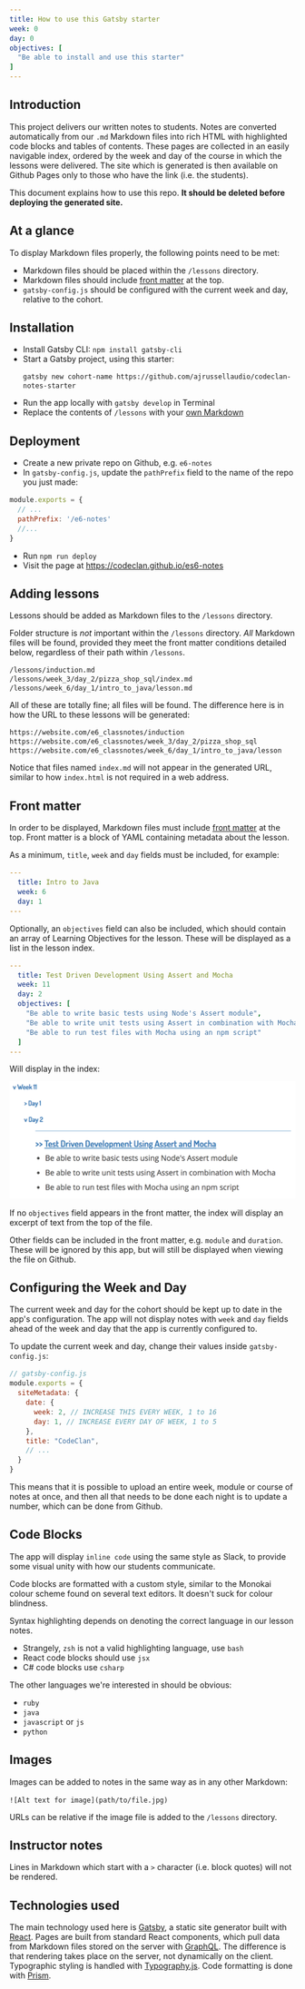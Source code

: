 ```yaml
---
title: How to use this Gatsby starter
week: 0
day: 0
objectives: [
  "Be able to install and use this starter"
]
---
```


## Introduction

This project delivers our written notes to students. Notes are converted automatically from our `.md` Markdown files into rich HTML with highlighted code blocks and tables of contents. These pages are collected in an easily navigable index, ordered by the week and day of the course in which the lessons were delivered. The site which is generated is then available on Github Pages only to those who have the link (i.e. the students).

This document explains how to use this repo. **It should be deleted before deploying the generated site.**

## At a glance

To display Markdown files properly, the following points need to be met:

* Markdown files should be placed within the `/lessons` directory.
* Markdown files should include [front matter](#front-matter) at the top.
* `gatsby-config.js` should be configured with the current week and day, relative to the cohort.

## Installation

* Install Gatsby CLI: `npm install gatsby-cli`
* Start a Gatsby project, using this starter:
  ```
  gatsby new cohort-name https://github.com/ajrussellaudio/codeclan-notes-starter
  ```
* Run the app locally with `gatsby develop` in Terminal
* Replace the contents of `/lessons` with your [own Markdown](#adding-lessons)

## Deployment

* Create a new private repo on Github, e.g. `e6-notes`
* In `gatsby-config.js`, update the `pathPrefix` field to the name of the repo you just made:

```js
module.exports = {
  // ...
  pathPrefix: '/e6-notes'
  //...
}
```

* Run `npm run deploy`
* Visit the page at https://codeclan.github.io/es6-notes


## Adding lessons

Lessons should be added as Markdown files to the `/lessons` directory.

Folder structure is _not_ important within the `/lessons` directory. _All_ Markdown files will be found, provided they meet the front matter conditions detailed below, regardless of their path within `/lessons`.

```
/lessons/induction.md
/lessons/week_3/day_2/pizza_shop_sql/index.md
/lessons/week_6/day_1/intro_to_java/lesson.md
```

All of these are totally fine; all files will be found. The difference here is in how the URL to these lessons will be generated:

```
https://website.com/e6_classnotes/induction
https://website.com/e6_classnotes/week_3/day_2/pizza_shop_sql
https://website.com/e6_classnotes/week_6/day_1/intro_to_java/lesson
```

Notice that files named `index.md` will not appear in the generated URL, similar to how `index.html` is not required in a web address.

## Front matter

In order to be displayed, Markdown files must include [front matter](http://assemble.io/docs/YAML-front-matter.html) at the top. Front matter is a block of YAML containing metadata about the lesson.

As a minimum, `title`, `week` and `day` fields must be included, for example:

```yaml
---
  title: Intro to Java
  week: 6
  day: 1
---
```

Optionally, an `objectives` field can also be included, which should contain an array of Learning Objectives for the lesson. These will be displayed as a list in the lesson index.

```yaml
---
  title: Test Driven Development Using Assert and Mocha
  week: 11
  day: 2
  objectives: [
    "Be able to write basic tests using Node's Assert module",
    "Be able to write unit tests using Assert in combination with Mocha",
    "Be able to run test files with Mocha using an npm script"
  ]
---
```

Will display in the index:

![Image of Week 11, Day 2 in the index](w11d2_tdd_js.png)

If no `objectives` field appears in the front matter, the index will display an excerpt of text from the top of the file.

Other fields can be included in the front matter, e.g. `module` and `duration`. These will be ignored by this app, but will still be displayed when viewing the file on Github.

## Configuring the Week and Day

The current week and day for the cohort should be kept up to date in the app's configuration. The app will not display notes with `week` and `day` fields ahead of the week and day that the app is currently configured to.

To update the current week and day, change their values inside `gatsby-config.js`:

```js
// gatsby-config.js
module.exports = {
  siteMetadata: {
    date: {
      week: 2, // INCREASE THIS EVERY WEEK, 1 to 16
      day: 1, // INCREASE EVERY DAY OF WEEK, 1 to 5
    },
    title: "CodeClan",
    // ...
  }
}
```

This means that it is possible to upload an entire week, module or course of notes at once, and then all that needs to be done each night is to update a number, which can be done from Github.

## Code Blocks

The app will display `inline code` using the same style as Slack, to provide some visual unity with how our students communicate.

Code blocks are formatted with a custom style, similar to the Monokai colour scheme found on several text editors. It doesn't suck for colour blindness.

Syntax highlighting depends on denoting the correct language in our lesson notes.

* Strangely, `zsh` is not a valid highlighting language, use `bash`
* React code blocks should use `jsx`
* C# code blocks use `csharp`

The other languages we're interested in should be obvious:

* `ruby`
* `java`
* `javascript` or `js`
* `python`

## Images

Images can be added to notes in the same way as in any other Markdown:

`![Alt text for image](path/to/file.jpg)`

URLs can be relative if the image file is added to the `/lessons` directory.

## Instructor notes

Lines in Markdown which start with a `>` character (i.e. block quotes) will not be rendered.

## Technologies used

The main technology used here is [Gatsby](https://www.gatsbyjs.org/), a static site generator built with [React](https://reactjs.org/). Pages are built from standard React components, which pull data from Markdown files stored on the server with [GraphQL](https://graphql.org/). The difference is that rendering takes place on the server, not dynamically on the client. Typographic styling is handled with [Typography.js](https://kyleamathews.github.io/typography.js/). Code formatting is done with [Prism](http://prismjs.com/).
